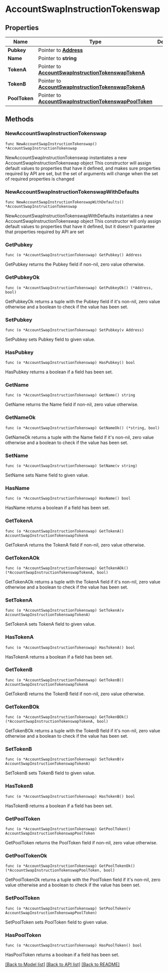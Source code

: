 # AccountSwapInstructionTokenswap

## Properties

Name | Type | Description | Notes
------------ | ------------- | ------------- | -------------
**Pubkey** | Pointer to [**Address**](Address.md) |  | [optional] 
**Name** | Pointer to **string** |  | [optional] 
**TokenA** | Pointer to [**AccountSwapInstructionTokenswapTokenA**](AccountSwapInstructionTokenswapTokenA.md) |  | [optional] 
**TokenB** | Pointer to [**AccountSwapInstructionTokenswapTokenA**](AccountSwapInstructionTokenswapTokenA.md) |  | [optional] 
**PoolToken** | Pointer to [**AccountSwapInstructionTokenswapPoolToken**](AccountSwapInstructionTokenswapPoolToken.md) |  | [optional] 

## Methods

### NewAccountSwapInstructionTokenswap

`func NewAccountSwapInstructionTokenswap() *AccountSwapInstructionTokenswap`

NewAccountSwapInstructionTokenswap instantiates a new AccountSwapInstructionTokenswap object
This constructor will assign default values to properties that have it defined,
and makes sure properties required by API are set, but the set of arguments
will change when the set of required properties is changed

### NewAccountSwapInstructionTokenswapWithDefaults

`func NewAccountSwapInstructionTokenswapWithDefaults() *AccountSwapInstructionTokenswap`

NewAccountSwapInstructionTokenswapWithDefaults instantiates a new AccountSwapInstructionTokenswap object
This constructor will only assign default values to properties that have it defined,
but it doesn't guarantee that properties required by API are set

### GetPubkey

`func (o *AccountSwapInstructionTokenswap) GetPubkey() Address`

GetPubkey returns the Pubkey field if non-nil, zero value otherwise.

### GetPubkeyOk

`func (o *AccountSwapInstructionTokenswap) GetPubkeyOk() (*Address, bool)`

GetPubkeyOk returns a tuple with the Pubkey field if it's non-nil, zero value otherwise
and a boolean to check if the value has been set.

### SetPubkey

`func (o *AccountSwapInstructionTokenswap) SetPubkey(v Address)`

SetPubkey sets Pubkey field to given value.

### HasPubkey

`func (o *AccountSwapInstructionTokenswap) HasPubkey() bool`

HasPubkey returns a boolean if a field has been set.

### GetName

`func (o *AccountSwapInstructionTokenswap) GetName() string`

GetName returns the Name field if non-nil, zero value otherwise.

### GetNameOk

`func (o *AccountSwapInstructionTokenswap) GetNameOk() (*string, bool)`

GetNameOk returns a tuple with the Name field if it's non-nil, zero value otherwise
and a boolean to check if the value has been set.

### SetName

`func (o *AccountSwapInstructionTokenswap) SetName(v string)`

SetName sets Name field to given value.

### HasName

`func (o *AccountSwapInstructionTokenswap) HasName() bool`

HasName returns a boolean if a field has been set.

### GetTokenA

`func (o *AccountSwapInstructionTokenswap) GetTokenA() AccountSwapInstructionTokenswapTokenA`

GetTokenA returns the TokenA field if non-nil, zero value otherwise.

### GetTokenAOk

`func (o *AccountSwapInstructionTokenswap) GetTokenAOk() (*AccountSwapInstructionTokenswapTokenA, bool)`

GetTokenAOk returns a tuple with the TokenA field if it's non-nil, zero value otherwise
and a boolean to check if the value has been set.

### SetTokenA

`func (o *AccountSwapInstructionTokenswap) SetTokenA(v AccountSwapInstructionTokenswapTokenA)`

SetTokenA sets TokenA field to given value.

### HasTokenA

`func (o *AccountSwapInstructionTokenswap) HasTokenA() bool`

HasTokenA returns a boolean if a field has been set.

### GetTokenB

`func (o *AccountSwapInstructionTokenswap) GetTokenB() AccountSwapInstructionTokenswapTokenA`

GetTokenB returns the TokenB field if non-nil, zero value otherwise.

### GetTokenBOk

`func (o *AccountSwapInstructionTokenswap) GetTokenBOk() (*AccountSwapInstructionTokenswapTokenA, bool)`

GetTokenBOk returns a tuple with the TokenB field if it's non-nil, zero value otherwise
and a boolean to check if the value has been set.

### SetTokenB

`func (o *AccountSwapInstructionTokenswap) SetTokenB(v AccountSwapInstructionTokenswapTokenA)`

SetTokenB sets TokenB field to given value.

### HasTokenB

`func (o *AccountSwapInstructionTokenswap) HasTokenB() bool`

HasTokenB returns a boolean if a field has been set.

### GetPoolToken

`func (o *AccountSwapInstructionTokenswap) GetPoolToken() AccountSwapInstructionTokenswapPoolToken`

GetPoolToken returns the PoolToken field if non-nil, zero value otherwise.

### GetPoolTokenOk

`func (o *AccountSwapInstructionTokenswap) GetPoolTokenOk() (*AccountSwapInstructionTokenswapPoolToken, bool)`

GetPoolTokenOk returns a tuple with the PoolToken field if it's non-nil, zero value otherwise
and a boolean to check if the value has been set.

### SetPoolToken

`func (o *AccountSwapInstructionTokenswap) SetPoolToken(v AccountSwapInstructionTokenswapPoolToken)`

SetPoolToken sets PoolToken field to given value.

### HasPoolToken

`func (o *AccountSwapInstructionTokenswap) HasPoolToken() bool`

HasPoolToken returns a boolean if a field has been set.


[[Back to Model list]](../README.md#documentation-for-models) [[Back to API list]](../README.md#documentation-for-api-endpoints) [[Back to README]](../README.md)


